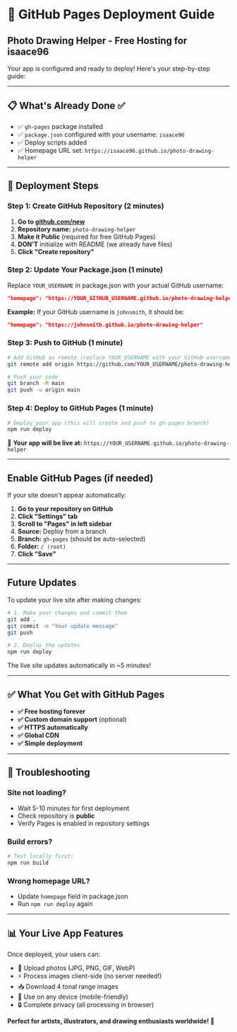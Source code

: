 # 🚀 GitHub Pages Deployment Guide

## Photo Drawing Helper - Free Hosting for isaace96

Your app is configured and ready to deploy! Here's your step-by-step guide:

---

## 📋 What's Already Done ✅

- ✅ `gh-pages` package installed
- ✅ `package.json` configured with your username: `isaace96`
- ✅ Deploy scripts added
- ✅ Homepage URL set: `https://isaace96.github.io/photo-drawing-helper`

---

## 🚀 Deployment Steps

### Step 1: Create GitHub Repository (2 minutes)

1. **Go to [github.com/new](https://github.com/new)**
2. **Repository name:** `photo-drawing-helper`
3. **Make it Public** (required for free GitHub Pages)
4. **DON'T** initialize with README (we already have files)
5. **Click "Create repository"**

### Step 2: Update Your Package.json (1 minute)

Replace `YOUR_USERNAME` in package.json with your actual GitHub username:

```json
"homepage": "https://YOUR_GITHUB_USERNAME.github.io/photo-drawing-helper"
```

**Example:** If your GitHub username is `johnsmith`, it should be:
```json
"homepage": "https://johnsmith.github.io/photo-drawing-helper"
```

### Step 3: Push to GitHub (1 minute)

```bash
# Add GitHub as remote (replace YOUR_USERNAME with your GitHub username)
git remote add origin https://github.com/YOUR_USERNAME/photo-drawing-helper.git

# Push your code
git branch -M main
git push -u origin main
```

### Step 4: Deploy to GitHub Pages (1 minute)

```bash
# Deploy your app (this will create and push to gh-pages branch)
npm run deploy
```

🎉 **Your app will be live at:** `https://YOUR_USERNAME.github.io/photo-drawing-helper`

---

## Enable GitHub Pages (if needed)

If your site doesn't appear automatically:

1. **Go to your repository on GitHub**
2. **Click "Settings" tab**
3. **Scroll to "Pages" in left sidebar**
4. **Source:** Deploy from a branch
5. **Branch:** `gh-pages` (should be auto-selected)
6. **Folder:** `/ (root)`
7. **Click "Save"**

---

## Future Updates

To update your live site after making changes:

```bash
# 1. Make your changes and commit them
git add .
git commit -m "Your update message"
git push

# 2. Deploy the updates
npm run deploy
```

The live site updates automatically in ~5 minutes!

---

## ✅ What You Get with GitHub Pages

- **✅ Free hosting forever**
- **✅ Custom domain support** (optional)
- **✅ HTTPS automatically**
- **✅ Global CDN**
- **✅ Simple deployment**

---

## 🔧 Troubleshooting

### Site not loading?
- Wait 5-10 minutes for first deployment
- Check repository is **public**
- Verify Pages is enabled in repository settings

### Build errors?
```bash
# Test locally first:
npm run build
```

### Wrong homepage URL?
- Update `homepage` field in package.json
- Run `npm run deploy` again

---

## 📊 Your Live App Features

Once deployed, your users can:
- 📸 Upload photos (JPG, PNG, GIF, WebP)
- ⚡ Process images client-side (no server needed!)
- 📥 Download 4 tonal range images
- 📱 Use on any device (mobile-friendly)
- 🔒 Complete privacy (all processing in browser)

**Perfect for artists, illustrators, and drawing enthusiasts worldwide! 🎨**